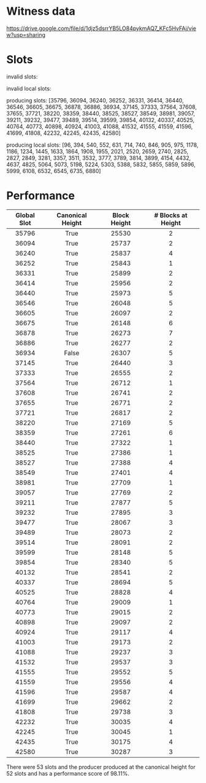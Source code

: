 Witness data
============

https://drive.google.com/file/d/1djz5dsrrYB5LO84pykmAQ7_KFc5HvFAj/view?usp=sharing

Slots
=====

invalid slots: 

invalid local slots:

producing slots: [35796, 36094, 36240, 36252, 36331, 36414, 36440, 36546, 36605, 36675, 36878, 36886, 36934, 37145, 37333, 37564, 37608, 37655, 37721, 38220, 38359, 38440, 38525, 38527, 38549, 38981, 39057, 39211, 39232, 39477, 39489, 39514, 39599, 39854, 40132, 40337, 40525, 40764, 40773, 40898, 40924, 41003, 41088, 41532, 41555, 41559, 41596, 41699, 41808, 42232, 42245, 42435, 42580]

producing local slots: [96, 394, 540, 552, 631, 714, 740, 846, 905, 975, 1178, 1186, 1234, 1445, 1633, 1864, 1908, 1955, 2021, 2520, 2659, 2740, 2825, 2827, 2849, 3281, 3357, 3511, 3532, 3777, 3789, 3814, 3899, 4154, 4432, 4637, 4825, 5064, 5073, 5198, 5224, 5303, 5388, 5832, 5855, 5859, 5896, 5999, 6108, 6532, 6545, 6735, 6880]

Performance 
===========


| Global Slot | Canonical Height | Block Height | # Blocks at Height |
|:-----------:|:----------------:|:------------:|:------------------:|
|    35796    |       True       |    25530     |         2          |
|    36094    |       True       |    25737     |         2          |
|    36240    |       True       |    25837     |         4          |
|    36252    |       True       |    25843     |         1          |
|    36331    |       True       |    25899     |         2          |
|    36414    |       True       |    25956     |         2          |
|    36440    |       True       |    25973     |         5          |
|    36546    |       True       |    26048     |         5          |
|    36605    |       True       |    26097     |         2          |
|    36675    |       True       |    26148     |         6          |
|    36878    |       True       |    26273     |         7          |
|    36886    |       True       |    26277     |         2          |
|    36934    |      False       |    26307     |         5          |
|    37145    |       True       |    26440     |         3          |
|    37333    |       True       |    26555     |         2          |
|    37564    |       True       |    26712     |         1          |
|    37608    |       True       |    26741     |         2          |
|    37655    |       True       |    26771     |         2          |
|    37721    |       True       |    26817     |         2          |
|    38220    |       True       |    27169     |         5          |
|    38359    |       True       |    27261     |         6          |
|    38440    |       True       |    27322     |         1          |
|    38525    |       True       |    27386     |         1          |
|    38527    |       True       |    27388     |         4          |
|    38549    |       True       |    27401     |         4          |
|    38981    |       True       |    27709     |         1          |
|    39057    |       True       |    27769     |         2          |
|    39211    |       True       |    27877     |         5          |
|    39232    |       True       |    27895     |         3          |
|    39477    |       True       |    28067     |         3          |
|    39489    |       True       |    28073     |         2          |
|    39514    |       True       |    28091     |         2          |
|    39599    |       True       |    28148     |         5          |
|    39854    |       True       |    28340     |         5          |
|    40132    |       True       |    28541     |         2          |
|    40337    |       True       |    28694     |         5          |
|    40525    |       True       |    28828     |         4          |
|    40764    |       True       |    29009     |         1          |
|    40773    |       True       |    29015     |         2          |
|    40898    |       True       |    29097     |         2          |
|    40924    |       True       |    29117     |         4          |
|    41003    |       True       |    29173     |         2          |
|    41088    |       True       |    29237     |         3          |
|    41532    |       True       |    29537     |         3          |
|    41555    |       True       |    29552     |         5          |
|    41559    |       True       |    29556     |         4          |
|    41596    |       True       |    29587     |         4          |
|    41699    |       True       |    29662     |         2          |
|    41808    |       True       |    29738     |         3          |
|    42232    |       True       |    30035     |         4          |
|    42245    |       True       |    30045     |         1          |
|    42435    |       True       |    30175     |         4          |
|    42580    |       True       |    30287     |         3          |

There were 53 slots and the producer produced at the canonical height for 52 slots and has a performance score of 98.11%.
